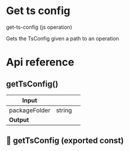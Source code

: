 # Get ts config

get-ts-config (js operation)

Gets the TsConfig given a path to an operation




# Api reference

## getTsConfig()

| Input      |    |    |
| ---------- | -- | -- |
| packageFolder | string |  |
| **Output** |    |    |



## 📄 getTsConfig (exported const)

